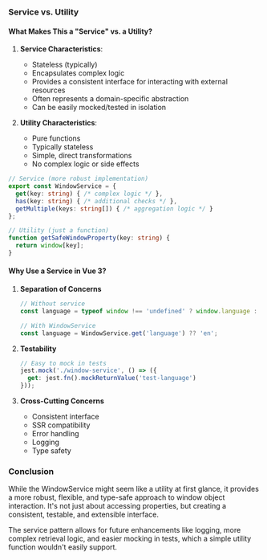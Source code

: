 
### Service vs. Utility

#### What Makes This a "Service" vs. a Utility?

1. **Service Characteristics**:
   - Stateless (typically)
   - Encapsulates complex logic
   - Provides a consistent interface for interacting with external resources
   - Often represents a domain-specific abstraction
   - Can be easily mocked/tested in isolation

2. **Utility Characteristics**:
   - Pure functions
   - Typically stateless
   - Simple, direct transformations
   - No complex logic or side effects

```typescript
// Service (more robust implementation)
export const WindowService = {
  get(key: string) { /* complex logic */ },
  has(key: string) { /* additional checks */ },
  getMultiple(keys: string[]) { /* aggregation logic */ }
};

// Utility (just a function)
function getSafeWindowProperty(key: string) {
  return window[key];
}
```

#### Why Use a Service in Vue 3?

1. **Separation of Concerns**
   ```typescript
   // Without service
   const language = typeof window !== 'undefined' ? window.language : 'en';

   // With WindowService
   const language = WindowService.get('language') ?? 'en';
   ```

2. **Testability**
   ```typescript
   // Easy to mock in tests
   jest.mock('./window-service', () => ({
     get: jest.fn().mockReturnValue('test-language')
   }));
   ```

3. **Cross-Cutting Concerns**
   - Consistent interface
   - SSR compatibility
   - Error handling
   - Logging
   - Type safety


### Conclusion

While the WindowService might seem like a utility at first glance, it provides a
more robust, flexible, and type-safe approach to window object interaction. It's
not just about accessing properties, but creating a consistent, testable, and
extensible interface.

The service pattern allows for future enhancements like logging, more complex
retrieval logic, and easier mocking in tests, which a simple utility function
wouldn't easily support.
